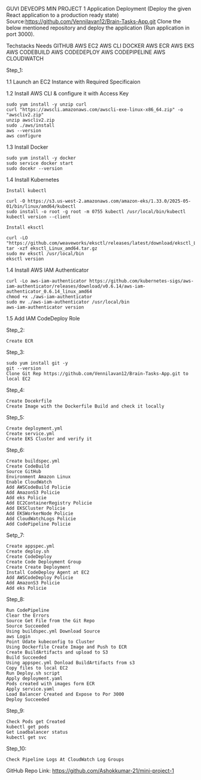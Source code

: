 GUVI DEVEOPS MIN PROJECT 1
Application Deployment
(Deploy the given React application to a production ready state)
Source:https://github.com/Vennilavan12/Brain-Tasks-App.git
Clone the below mentioned repository and deploy the application (Run application in port 3000).

Techstacks Needs
GITHUB 
AWS EC2
AWS CLI
DOCKER
AWS ECR
AWS EKS
AWS CODEBUILD
AWS CODEDEPLOY
AWS CODEPIPELINE
AWS CLOUDWATCH


Step_1:

1.1 Launch an EC2 Instance with Required Specificaion

1.2 Install AWS CLI & configure it with Access Key

    sudo yum install -y unzip curl
    curl "https://awscli.amazonaws.com/awscli-exe-linux-x86_64.zip" -o "awscliv2.zip"
    unzip awscliv2.zip
    sudo ./aws/install
    aws --version
    aws configure

1.3 Install Docker

    sudo yum install -y docker
    sudo service docker start
    sudo docekr --version

1.4 Install Kubernetes

    Install kubectl

    curl -O https://s3.us-west-2.amazonaws.com/amazon-eks/1.33.0/2025-05-01/bin/linux/amd64/kubectl
    sudo install -o root -g root -m 0755 kubectl /usr/local/bin/kubectl
    kubectl version --client

    Install eksctl

    curl -LO "https://github.com/weaveworks/eksctl/releases/latest/download/eksctl_Linux_amd64.tar.gz"
    tar -xzf eksctl_Linux_amd64.tar.gz
    sudo mv eksctl /usr/local/bin
    eksctl version

1.4 Install AWS IAM Authenticator

    curl -Lo aws-iam-authenticator https://github.com/kubernetes-sigs/aws-iam-authenticator/releases/download/v0.6.14/aws-iam-authenticator_0.6.14_linux_amd64
    chmod +x ./aws-iam-authenticator
    sudo mv ./aws-iam-authenticator /usr/local/bin
    aws-iam-authenticator version

1.5 Add IAM CodeDeploy Role

Step_2:

    Create ECR

Step_3:

    sudo yum install git -y
    git --version
    Clone Git Rep https://github.com/Vennilavan12/Brain-Tasks-App.git to local EC2

Step_4:

    Create Docekrfile
    Create Image with the Dockerfile Build and check it locally

Step_5:

    Create deployment.yml
    Create service.yml
    Create EKS Cluster and verify it

Step_6:

    Create buildspec.yml
    Create CodeBuild
    Source GitHub
    Environment Amazon Linux
    Enable CloudWatch
    Add AWSCodeBuild Policie
    Add AmazonS3 Policie
    Add eks Policie
    Add EC2ContainerRegistry Policie
    Add EKSCluster Policie
    Add EKSWorkerNode Policie
    Add CloudWatchLogs Policie
    Add CodePipeline Policie


Setp_7:

    Create appspec.yml
    Create deploy.sh
    Create CodeDeploy
    Create Code Deployment Group
    Create Create Deployment
    Install CodeDeploy Agent at EC2
    Add AWSCodeDeploy Policie
    Add AmazonS3 Policie
    Add eks Policie

Step_8:

    Run CodePipeline
    Clear the Errors
    Source Get File from the Git Repo
    Source Succeeded
    Using buildspec.yml Download Source
    aws Login
    Point Udate kubeconfig to Cluster
    Using Dockerfile Create Image and Push to ECR
    Create BuildArtifacts and upload to S3
    Build Succeeded
    Using appspec.yml Donload BuildArtifacts from s3
    Copy files to local EC2
    Run Deploy.sh script
    Apply deployment.yaml
    Pods created with images form ECR
    Apply service.yaml
    Load Balancer Created and Expose to Por 3000
    Deploy Succeeded

Step_9:

    Check Pods get Created
    kubectl get pods
    Get Loadbalancer status
    kubectl get svc

Step_10:

    Check Pipeline Logs At CloudWatch Log Groups


GitHub Repo Link: https://github.com/Ashokkumar-21/mini-project-1

    


    





